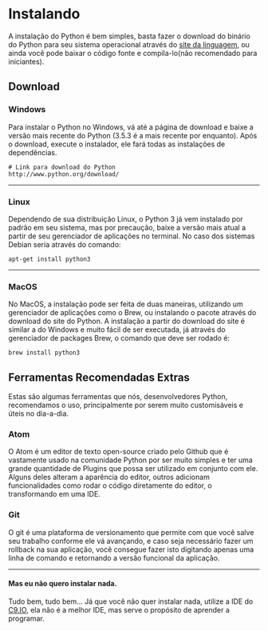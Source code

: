 # Instalando

A instalação do Python é bem simples, basta fazer o download do binário do Python para seu sistema operacional através do [site da linguagem](http://www.python.org/download/), ou ainda você pode baixar o código fonte e compila-lo(não recomendado para iniciantes).

## Download
### Windows

Para instalar o Python no Windows, vá até a página de download e baixe a versão mais recente do Python (3.5.3 é a mais recente por enquanto). Após o download, execute o instalador, ele fará todas as instalações de dependências.
```
# Link para download do Python
http://www.python.org/download/
```

---
### Linux

Dependendo de sua distribuição Linux, o Python 3 já vem instalado por padrão em seu sistema, mas por precaução, baixe a versão mais atual a partir de seu gerenciador de aplicações no terminal. No caso dos sistemas Debian seria através do comando:

```
apt-get install python3
```

---
### MacOS

No MacOS, a instalação pode ser feita de duas maneiras, utilizando um gerenciador de aplicações como o Brew, ou instalando o pacote através do download do site do Python. A instalação a partir do download do site é similar a do Windows e muito fácil de ser executada, já através do gerenciador de packages Brew, o comando que deve ser rodado é:

```
brew install python3
```

## Ferramentas Recomendadas Extras

Estas são algumas ferramentas que nós, desenvolvedores Python, recomendamos o uso, principalmente por serem muito customisáveis e úteis no dia-a-dia.

### Atom

O Atom é um editor de texto open-source criado pelo Github que é vastamente usado na comunidade Python por ser muito simples e ter uma grande quantidade de Plugins que possa ser utilizado em conjunto com ele. Alguns deles alteram a aparência do editor, outros adicionam funcionalidades como rodar o código diretamente do editor, o transformando em uma IDE. 

### Git

O git é uma plataforma de versionamento que permite com que você salve seu trabalho conforme ele vá avançando, e caso seja necessário fazer um rollback na sua aplicação, você consegue fazer isto digitando apenas uma linha de comando e retornando a versão funcional da aplicação.

---
#### Mas eu não quero instalar nada.

Tudo bem, tudo bem... Já que você não quer instalar nada, utilize a IDE do [C9.IO](http://c9.io), ela não é a melhor IDE, mas serve o propósito de aprender a programar.
